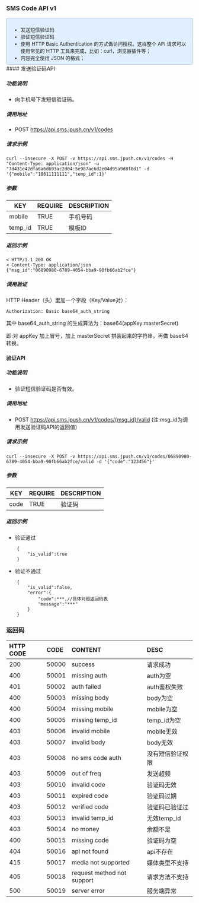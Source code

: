 ### SMS Code API v1
<div style="font-size:13px;background: #E0EFFE;border: 1px solid #ACBFD7;border-radius: 3px;padding: 8px 16px;">
<ul style="margin-bottom: 0;">
<li>发送短信验证码</li>
<li>验证短信验证码</li>
<li>使用 HTTP Basic Authentication 的方式做访问授权。这样整个 API 请求可以使用常见的 HTTP 工具来完成，比如：curl，浏览器插件等；</li>
<li>内容完全使用 JSON 的格式；</li>
</ul>
</div>
#### 发送验证码API


##### 功能说明

- 向手机号下发短信验证码。

##### 调用地址

- POST https://api.sms.jpush.cn/v1/codes

##### 请求示例

```
curl --insecure -X POST -v https://api.sms.jpush.cn/v1/codes -H "Content-Type: application/json" -u "7d431e42dfa6a6d693ac2d04:5e987ac6d2e04d95a9d8f0d1" -d '{"mobile":"18611111111","temp_id":1}'

```

##### 参数

|KEY|REQUIRE|DESCRIPTION|
|----|----|----|
|mobile|TRUE|手机号码|
|temp_id|TRUE|模板ID|

##### 返回示例

```
< HTTP/1.1 200 OK
< Content-Type: application/json
{"msg_id":"06890980-6789-4054-bba9-90fb66ab2fce"}

```

##### 调用验证

HTTP Header（头）里加一个字段（Key/Value对）：

```
Authorization: Basic base64_auth_string
```

其中 base64_auth_string 的生成算法为：base64(appKey:masterSecret)


即:对 appKey 加上冒号，加上 masterSecret 拼装起来的字符串，再做 base64 转换。

#### 验证API

##### 功能说明

- 验证短信验证码是否有效。

##### 调用地址

- POST https://api.sms.jpush.cn/v1/codes/{msg_id}/valid
(注:msg_id为调用发送验证码API的返回值)

##### 请求示例

```
curl --insecure -X POST -v https://api.sms.jpush.cn/v1/codes/06890980-6789-4054-bba9-90fb66ab2fce/valid -d '{"code":"123456"}'

```

##### 参数

|KEY|REQUIRE|DESCRIPTION|
|----|----|----|
|code|TRUE|验证码|

##### 返回示例

- 验证通过

```
    {
        "is_valid":true
    }

```
    
- 验证不通过

```
    {
        "is_valid":false,
        "error":{
            "code":***,//具体对照返回码表
            "message":"***"
        }
    }
```

### 返回码

|HTTP CODE| CODE| CONTENT  | DESC|
|:--- |:--- |:--- |:----
|200|50000|success|请求成功
|400|50001|missing auth|auth为空
|401|50002|auth failed|auth鉴权失败
|400|50003|missing body|body为空
|400|50004|missing mobile|mobile为空
|400|50005|missing  temp_id|temp_id为空
|403|50006|invalid mobile|mobile无效
|403|50007|invalid body|body无效
|403|50008|no sms code auth|没有短信验证权限
|403|50009|out of freq|发送超频
|403|50010|invalid code|验证码无效
|403|50011|expired code|验证码过期
|403|50012|verified code|验证码已验证过
|403|50013|invalid temp_id|无效temp_id
|403|50014|no money|余额不足
|400|50015|missing code|验证码为空
|404|50016|api not found|api不存在
|415|50017|media not supported|媒体类型不支持
|405|50018|request method not support|请求方法不支持
|500|50019|server error|服务端异常|

